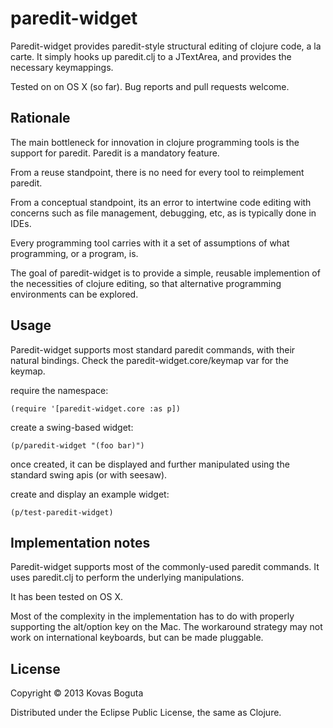 # paredit-widget

Paredit-widget provides paredit-style structural editing of clojure code, a la carte. It simply hooks up paredit.clj to a JTextArea, and provides the necessary keymappings.

Tested on on OS X (so far). Bug reports and pull requests welcome. 

## Rationale

The main bottleneck for innovation in clojure programming tools is the support for paredit. Paredit is a mandatory feature.

From a reuse standpoint, there is no need for every tool to reimplement paredit.

From a conceptual standpoint, its an error to intertwine code editing with concerns such as file management, debugging, etc, as is typically done in IDEs.

Every programming tool carries with it a set of assumptions of what programming, or a program, is. 

The goal of paredit-widget is to provide a simple, reusable implemention of the necessities of clojure editing, so that alternative programming environments can be explored.


## Usage

Paredit-widget supports most standard paredit commands, with their natural bindings. Check the paredit-widget.core/keymap var for the keymap. 

require the namespace:

    (require '[paredit-widget.core :as p])

create a swing-based widget:

    (p/paredit-widget "(foo bar)") 

once created, it can be displayed and further manipulated using the standard swing apis (or with seesaw).

create and display an example widget:

    (p/test-paredit-widget)
  
## Implementation notes

Paredit-widget supports most of the commonly-used paredit commands. It uses paredit.clj to perform the underlying manipulations.

It has been tested on OS X.

Most of the complexity in the implementation has to do with properly supporting the alt/option key on the Mac. The workaround strategy may not work on international keyboards, but can be made pluggable.






## License

Copyright © 2013 Kovas Boguta

Distributed under the Eclipse Public License, the same as Clojure.
